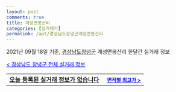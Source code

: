 ```yaml
---
layout: post
comments: true
title: 계성면봉산리
categories: [실거래가]
permalink: /apt/경상남도창녕군계성면봉산리
---
```


2021년 09월 18일 기준, <a href="/apt/경상남도창녕군">경상남도창녕군</a> 계성면봉산리 한달간 실거래 정보

<a style="color: blue;" href="/apt/경상남도창녕군">< 경상남도 창녕군 전체 실거래 정보</a>
<!---- start ---->
<table>
  <tr>
    <td colspan="4" style="font-weight: bold;"><a href="/apt/경상남도창녕군계성면봉산리{name_without_space}">오늘 등록된 실거래 정보가 없습니다</a> &nbsp;&nbsp;&nbsp; <a style="color: blue; font-size: smaller;" href="/apt/경상남도창녕군계성면봉산리{name_without_space}">면적별 최고가 ></a></td>
  </tr>
    
</table>
<!---- end ---->
    